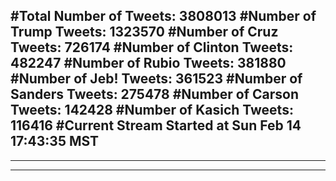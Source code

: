 #Total Number of Tweets: 3808013 
#Number of Trump Tweets: 1323570
#Number of Cruz Tweets: 726174
#Number of Clinton Tweets: 482247
#Number of Rubio Tweets: 381880
#Number of Jeb! Tweets: 361523
#Number of Sanders Tweets: 275478
#Number of Carson Tweets: 142428
#Number of Kasich Tweets: 116416
#Current Stream Started at Sun Feb 14 17:43:35 MST
---
---
---

